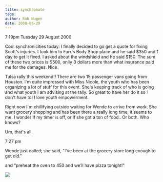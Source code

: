 ```yaml
---
title: synchronate
tags: 
author: Rob Nugen
date: 2000-08-29
---
```


<p class=date>7:19pm Tuesday 29 August 2000

<p>Cool synchronicities today:  I finally decided to go get a quote for
fixing Scott's injuries.  I took him to Farr's Body Shop place and he said
$350 and 1 day to get it fixed.  I asked about the windshield and he said
$150.  The sum of these two prices is $500, onlly 3 dollars more than what
insurance paid me for the damages.  Nice.

<p>Tulsa rally this weekend!!  There are two 15 passenger vans going from
Houston.  I'm quite impressed with Miss Nicole, the youth who has been
organizing a lot of stuff for this event.  She's keeping track of who is
going and what youth I am advising at the rally.  So great to have her do it
so I don't have to!  I love youth empowerment.

<p>Right now I'm chillifying outside waiting for Wende to arrive from work.
She went grocery shopping and has been there a really long time, it seems to
me.  I wonder if my timer is off, or if she got a ton of food..  Or both.
Who knows?

<p>Um, that's all.

<p class=date>7:27 pm

<p>Wende just called; she said, "I've been at the grocery store long enough
to get old."

<p>and "preheat the oven to 450 and we'll have pizza tonight!"

<p><img src="/images/rob/wL-ROB.gif">

